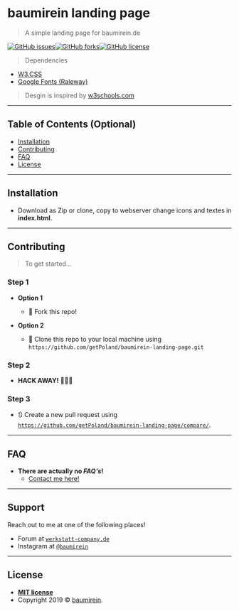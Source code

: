 # baumirein landing page
> A simple landing page for baumirein.de

[![GitHub issues](https://img.shields.io/github/issues/getPoland/baumirein-landing-page)](https://github.com/getPoland/baumirein-landing-page/issues)[![GitHub forks](https://img.shields.io/github/forks/getPoland/baumirein-landing-page)](https://github.com/getPoland/baumirein-landing-page/network)[![GitHub license](https://img.shields.io/github/license/getPoland/baumirein-landing-page)](https://github.com/getPoland/baumirein-landing-page/blob/master/LICENSE)



> Dependencies

- <a href="https://www.w3schools.com/w3css/w3css_downloads.asp">W3.CSS</a>
- <a href="https://fonts.google.com/specimen/Raleway">Google Fonts (Raleway)</a>

> Desgin is inspired by <a href="https://www.w3schools.com/">w3schools.com</a>

---

## Table of Contents (Optional)

- [Installation](#installation)
- [Contributing](#contributing)
- [FAQ](#faq)
- [License](#license)

---

## Installation

- Download as Zip or clone, copy  to webserver change icons and textes in <b>index.html</b>.


---
## Contributing

> To get started...

### Step 1

- **Option 1**
    - 🍴 Fork this repo!

- **Option 2**
    - 👯 Clone this repo to your local machine using `https://github.com/getPoland/baumirein-landing-page.git`

### Step 2

- **HACK AWAY!** 🔨🔨🔨

### Step 3

- 🔃 Create a new pull request using <a href="https://github.com/getPoland/baumirein-landing-page/compare/" target="_blank">`https://github.com/getPoland/baumirein-landing-page/compare/`</a>.

---



## FAQ

- **There are actually no *FAQ's*!**
    - <a href="https://baumirein.de/mailfix">Contact me here!</a>

---

## Support

Reach out to me at one of the following places!

- Forum at <a href="https://forum.baumirein.de" target="_blank">`werkstatt-company.de`</a>
- Instagram at <a href="https://instagram.com/baumirein" target="_blank">`@baumirein`</a>

---


## License

- **[MIT license](http://opensource.org/licenses/mit-license.php)**
- Copyright 2019 © <a href="https://baumirein.de" target="_blank">baumirein</a>.

